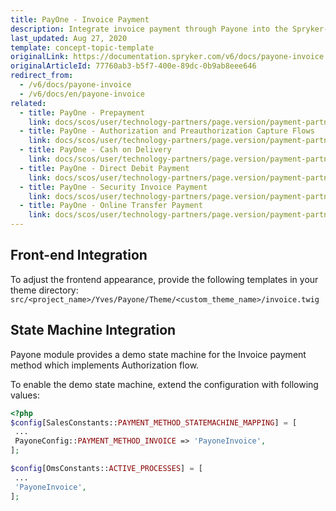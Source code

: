 ```yaml
---
title: PayOne - Invoice Payment
description: Integrate invoice payment through Payone into the Spryker-based shop.
last_updated: Aug 27, 2020
template: concept-topic-template
originalLink: https://documentation.spryker.com/v6/docs/payone-invoice
originalArticleId: 77760ab3-b5f7-400e-89dc-0b9ab8eee646
redirect_from:
  - /v6/docs/payone-invoice
  - /v6/docs/en/payone-invoice
related:
  - title: PayOne - Prepayment
    link: docs/scos/user/technology-partners/page.version/payment-partners/bs-payone/legacy-demoshop-integration/payone-payment-methods/payone-prepayment.html
  - title: PayOne - Authorization and Preauthorization Capture Flows
    link: docs/scos/user/technology-partners/page.version/payment-partners/bs-payone/legacy-demoshop-integration/payone-authorization-and-preauthorization-capture-flows.html
  - title: PayOne - Cash on Delivery
    link: docs/scos/user/technology-partners/page.version/payment-partners/bs-payone/scos-integration/payone-cash-on-delivery.html
  - title: PayOne - Direct Debit Payment
    link: docs/scos/user/technology-partners/page.version/payment-partners/bs-payone/legacy-demoshop-integration/payone-payment-methods/payone-direct-debit-payment.html
  - title: PayOne - Security Invoice Payment
    link: docs/scos/user/technology-partners/page.version/payment-partners/bs-payone/legacy-demoshop-integration/payone-payment-methods/payone-security-invoice-payment.html
  - title: PayOne - Online Transfer Payment
    link: docs/scos/user/technology-partners/page.version/payment-partners/bs-payone/legacy-demoshop-integration/payone-payment-methods/payone-online-transfer-payment.html
---
```


## Front-end Integration

To adjust the frontend appearance, provide the following templates in your theme directory:
`src/<project_name>/Yves/Payone/Theme/<custom_theme_name>/invoice.twig`

## State Machine Integration

Payone module provides a demo state machine for the Invoice payment method which implements Authorization flow.

To enable the demo state machine, extend the configuration with following values:

```php
<?php
$config[SalesConstants::PAYMENT_METHOD_STATEMACHINE_MAPPING] = [
 ...
 PayoneConfig::PAYMENT_METHOD_INVOICE => 'PayoneInvoice',
];

$config[OmsConstants::ACTIVE_PROCESSES] = [
 ...
 'PayoneInvoice',
];
```

